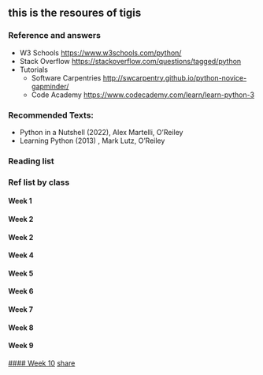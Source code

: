 ## this is the resoures of tigis

### Reference and answers
- W3 Schools https://www.w3schools.com/python/
- Stack Overflow https://stackoverflow.com/questions/tagged/python
- Tutorials
  - Software Carpentries http://swcarpentry.github.io/python-novice-gapminder/
  - Code Academy https://www.codecademy.com/learn/learn-python-3

### Recommended Texts:
- Python in a Nutshell (2022), Alex Martelli, O’Reiley
- Learning Python (2013) , Mark Lutz, O’Reiley



### Reading list
### Ref list by class
#### Week 1
#### Week 2
#### Week 2
#### Week 4
#### Week 5
#### Week 6
#### Week 7
#### Week 8
#### Week 9
[#### Week 10](./week/10.md)
[share](https://www.one-tab.com/page/y857I0oCT8OOl3R3exouSA)